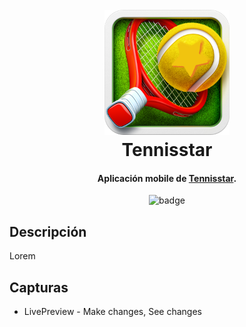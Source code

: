 <h1 align="center">
  <br>
  <a href="https://admin-tenis.tennis-star.com"><img src="https://raw.githubusercontent.com/martinbobbio/davinci-tennisstar-frontend/master/src/assets/images/logo.png" alt="Tenisstar" width="200"></a>
  <br>
  Tennisstar
  <br>
</h1>

<h4 align="center">Aplicación mobile de <a href="https://www.tennis-star.com" target="_blank">Tennisstar</a>.</h4>

<p align="center">
    <img src="https://forthebadge.com/images/badges/built-with-love.svg" alt="badge">
</p>


## Descripción

Lorem

## Capturas

* LivePreview - Make changes, See changes
